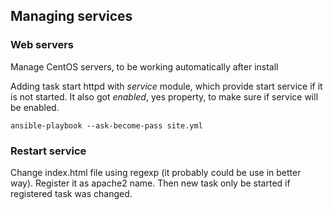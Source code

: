 ## Managing services

### Web servers
Manage CentOS servers, to be working automatically after install

Adding task start httpd with *service* module, which provide start service if it is not started. It also got *enabled*, yes property, to make sure if service will be enabled. 

```
ansible-playbook --ask-become-pass site.yml
```

### Restart service

Change index.html file using regexp (it probably could be use in better way). Register it as apache2 name.
Then new task only be started if registered task was changed.
